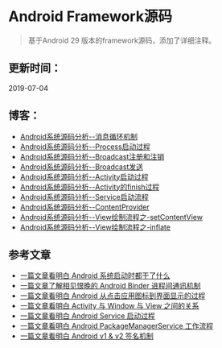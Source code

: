 # Android Framework源码

> 基于Android 29 版本的framework源码，添加了详细注释。

## 更新时间：
2019-07-04

##  博客：
* [Android系统源码分析--消息循环机制](http://codemx.cn/2017/07/13/AndroidOS004-HandleMessageLooper/)
* [Android系统源码分析--Process启动过程](http://codemx.cn/2017/09/13/AndroidOS005-Process/)
* [Android系统源码分析--Broadcast注册和注销](http://codemx.cn/2017/12/21/AndroidOS006-Broadcast1/)
* [Android系统源码分析--Broadcast发送](http://codemx.cn/2017/12/25/AndroidOS007-Broadcast2/)
* [Android系统源码分析--Activity启动过程](http://codemx.cn/2018/01/26/AndroidOS008-Activity/)
* [Android系统源码分析--Activity的finish过程](http://codemx.cn/2018/03/12/AndroidOS009-Activity/)
* [Android系统源码分析--Service启动流程](http://codemx.cn/2018/04/24/AndroidOS010-Service/)
* [Android系统源码分析--ContentProvider](http://codemx.cn/2018/07/13/AndroidOS011-ContentProvider/)
* [Android系统源码分析--View绘制流程之-setContentView](http://codemx.cn/2018/11/12/AndroidOS012-View-setContentView/)
* [Android系统源码分析--View绘制流程之-inflate](http://codemx.cn/2018/11/20/AndroidOS013-View-inflate/)

## 参考文章

* [一篇文章看明白 Android 系统启动时都干了什么](https://blog.csdn.net/freekiteyu/article/details/79175010)
* [一篇文章了解相见恨晚的 Android Binder 进程间通讯机制](https://blog.csdn.net/freekiteyu/article/details/70082302)
* [一篇文章看明白 Android 从点击应用图标到界面显示的过程](https://blog.csdn.net/freekiteyu/article/details/79318031)
* [一篇文章看明白 Activity 与 Window 与 View 之间的关系](https://blog.csdn.net/freekiteyu/article/details/79408969)
* [一篇文章看明白 Android Service 启动过程](https://blog.csdn.net/freekiteyu/article/details/79785720)
* [一篇文章看明白 Android PackageManagerService 工作流程](https://blog.csdn.net/freekiteyu/article/details/82774947)
* [一篇文章看明白 Android v1 & v2 签名机制](https://blog.csdn.net/freekiteyu/article/details/84849651)




